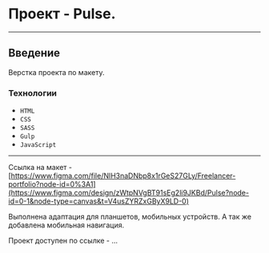 # Проект - Pulse.
***

## Введение
Верстка проекта по макету.
### Технологии
- `HTML`
- `CSS`
- `SASS`
- `Gulp`
- `JavaScript`
***  
Ссылка на макет - [https://www.figma.com/file/NlH3naDNbp8x1rGeS27GLy/Freelancer-portfolio?node-id=0%3A1](https://www.figma.com/design/zWtpNVgBT91sEg2li9JKBd/Pulse?node-id=0-1&node-type=canvas&t=V4usZYRZxGByX9LD-0)

Выполнена адаптация для планшетов, мобильных устройств. 
А так же добавлена мобильная навигация.

Проект доступен по ссылке - ...
